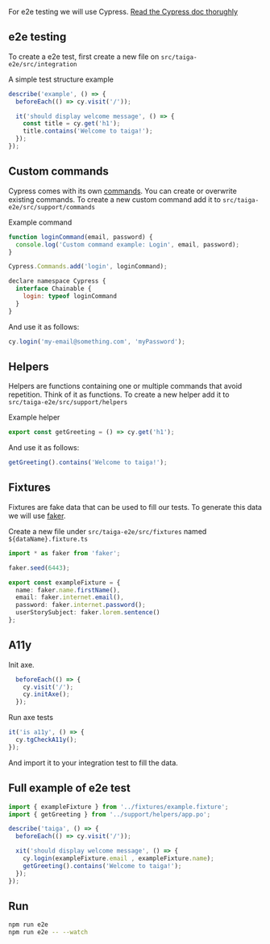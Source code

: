For e2e testing we will use Cypress. [Read the Cypress doc thorughly](https://docs.cypress.io/guides/getting-started/writing-your-first-test)
## e2e testing

To create a e2e test, first create a new file on `src/taiga-e2e/src/integration`

A simple test structure example
```js
describe('example', () => {
  beforeEach(() => cy.visit('/'));

  it('should display welcome message', () => {
    const title = cy.get('h1');
    title.contains('Welcome to taiga!');
  });
});
```

## Custom commands

Cypress comes with its own [commands](https://docs.cypress.io/api/commands/click). You can create or overwrite existing commands.
To create a new custom command add it to `src/taiga-e2e/src/support/commands`

Example command

```js
function loginCommand(email, password) {
  console.log('Custom command example: Login', email, password);
}

Cypress.Commands.add('login', loginCommand);

declare namespace Cypress {
  interface Chainable {
    login: typeof loginCommand 
  }
}
```

And use it as follows:

```js
cy.login('my-email@something.com', 'myPassword');
```

## Helpers

Helpers are functions containing one or multiple commands that avoid repetition. Think of it as functions.
To create a new helper add it to `src/taiga-e2e/src/support/helpers`

Example helper
```js
export const getGreeting = () => cy.get('h1');
```

And use it as follows:
```js
getGreeting().contains('Welcome to taiga!');
```

## Fixtures

Fixtures are fake data that can be used to fill our tests. To generate this data we will use [faker](https://github.com/marak/Faker.js/).

Create a new file under `src/taiga-e2e/src/fixtures` named `${dataName}.fixture.ts`

```ts
import * as faker from 'faker';

faker.seed(6443);

export const exampleFixture = {
  name: faker.name.firstName(),
  email: faker.internet.email(),
  password: faker.internet.password();
  userStorySubject: faker.lorem.sentence()
};
```

## A11y

Init axe.
```ts
  beforeEach(() => {
    cy.visit('/');
    cy.initAxe();
  });
```

Run axe tests
```ts
it('is a11y', () => {
  cy.tgCheckA11y();
});
```

And import it to your integration test to fill the data.

## Full example of e2e test

```ts
import { exampleFixture } from '../fixtures/example.fixture';
import { getGreeting } from '../support/helpers/app.po';

describe('taiga', () => {
  beforeEach(() => cy.visit('/'));

  xit('should display welcome message', () => {
    cy.login(exampleFixture.email , exampleFixture.name);
    getGreeting().contains('Welcome to taiga!');
  });
});
```

## Run

```sh
npm run e2e
npm run e2e -- --watch
```

